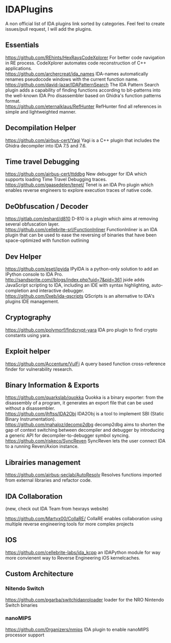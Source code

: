 
# IDAPlugins
A non official list of IDA plugins link sorted by categories. Feel feel to create issues/pull request, I will add the plugins. 

## Essentials

https://github.com/REhints/HexRaysCodeXplorer For better code navigation in RE process. CodeXplorer automates code reconstruction of C++ applications.  
https://github.com/archercreat/ida_names IDA-names automatically renames pseudocode windows with the current function name.  
https://github.com/david-lazar/IDAPatternSearch The IDA Pattern Search plugin adds a capability of finding functions according to bit-patterns into the well-known IDA Pro disassembler based on Ghidra's function patterns format.  
https://github.com/eternalklaus/RefHunter RefHunter find all references in simple and lightweighted manner.   

## Decompilation Helper

https://github.com/airbus-cert/Yagi Yagi is a C++ plugin that includes the Ghidra decompiler into IDA 7.5 and 7.6.  

## Time travel Debugging

https://github.com/airbus-cert/ttddbg New debugger for IDA which supports loading Time Travel Debugging traces.  
https://github.com/gaasedelen/tenet/ Tenet is an IDA Pro plugin which enables reverse engineers to explore execution traces of native code.  

## DeObfuscation / Decoder
https://gitlab.com/eshard/d810 D-810 is a plugin which aims at removing several obfuscation layer.  
https://github.com/cellebrite-srl/FunctionInliner FunctionInliner is an IDA plugin that can be used to ease the reversing of binaries that have been space-optimized with function outlining  

## Dev Helper

https://github.com/eset/ipyida IPyIDA is a python-only solution to add an IPython console to IDA Pro.  
http://sandsprite.com//blogs/index.php?uid=7&pid=361 jside adds JavaScript scripting to IDA, including an IDE with syntax highlighting, auto-completion and interactive debugger.  
https://github.com/0xeb/ida-qscripts QScripts is an alternative to IDA's plugins IDE management.  

## Cryptography

https://github.com/polymorf/findcrypt-yara IDA pro plugin to find crypto constants using yara.  

## Exploit helper

https://github.com/Accenture/VulFi A query based function cross-reference finder for vulnerability research.  

## Binary Information & Exports

https://github.com/quarkslab/quokka Quokka is a binary exporter: from the disassembly of a program, it generates an export file that can be used without a disassembler.  
https://github.com/jhftss/IDA2Obj IDA2Obj is a tool to implement SBI (Static Binary Instrumentation).  
https://github.com/mahaloz/decomp2dbg decomp2dbg aims to shorten the gap of context switching between decompiler and debugger by introducing a generic API for decompiler-to-debugger symbol syncing.  
https://github.com/riskeco/SyncReven SyncReven lets the user connect IDA to a running Reven/Axion instance.  

## Librairies management

https://github.com/airbus-seclab/AutoResolv Resolves functions imported from external libraries and refactor code.  

## IDA Collaboration
(new, check out IDA Team from hexrays website)

https://github.com/Martyx00/CollaRE/ CollaRE enables collaboration using multiple reverse engineering tools for more complex projects  

## IOS

https://github.com/cellebrite-labs/ida_kcpp an IDAPython module for way more convienent way to Reverse Engineering iOS kernelcaches.  

## Custom Architecture
### Nitendo Switch

https://github.com/pgarba/switchidaproloader loader for the NRO Nintendo Switch binaries  

### nanoMIPS

https://github.com/0rganizers/nmips IDA plugin to enable nanoMIPS processor support  
